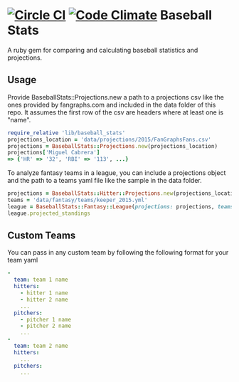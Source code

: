 [![Circle CI](https://circleci.com/gh/ryanfisher/baseball_stats.svg?style=svg)](https://circleci.com/gh/ryanfisher/baseball_stats) [![Code Climate](https://codeclimate.com/github/ryanfisher/baseball_stats/badges/gpa.svg)](https://codeclimate.com/github/ryanfisher/baseball_stats)
Baseball Stats
========
A ruby gem for comparing and calculating baseball statistics and projections.

Usage
-----
Provide BaseballStats::Projections.new a path to a projections csv like the ones provided by fangraphs.com and included in the data folder of this repo. It assumes the first row of the csv are headers where at least one is "name".
```ruby
require_relative 'lib/baseball_stats'
projections_location = 'data/projections/2015/FanGraphsFans.csv'
projections = BaseballStats::Projections.new(projections_location)
projections['Miguel Cabrera']
=> {'HR' => '32', 'RBI' => '113', ...}
```
To analyze fantasy teams in a league, you can include a projections object and the path to a teams yaml file like the sample in the data folder.
```ruby
projections = BaseballStats::Hitter::Projections.new(projections_location)
teams = 'data/fantasy/teams/keeper_2015.yml'
league = BaseballStats::Fantasy::League(projections: projections, teams: teams)
league.projected_standings
```
Custom Teams
---
You can pass in any custom team by following the following format for your team yaml
```yml
-
  team: team 1 name
  hitters:
    - hitter 1 name
    - hitter 2 name
    ...
  pitchers:
    - pitcher 1 name
    - pitcher 2 name
    ...
-
  team: team 2 name
  hitters:
    ...
  pitchers:
    ...
```
